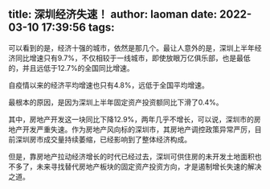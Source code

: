 title: 深圳经济失速！
author: laoman
date: 2022-03-10 17:39:56
tags:
---
可以看到的是，经济十强的城市，依然是那几个。最让人意外的是，深圳上半年经济同比增速只有9.7%，不仅相较于一线城市，即使放眼万亿俱乐部，也是最低的，并且远低于12.7%的全国同比增速。



自疫情以来的经济平均增速也只有4.8%，远低于全国平均增速。



最根本的原因，是因为深圳上半年固定资产投资额同比下滑了0.4%。







其中，房地产开发这一块同比下降12.9%，两年几乎不增长，可以说，深圳市的房地产开发严重失速。作为房地产风向标的深圳市，其房地产调控政策异常严厉，目前深圳房市成交量持续萎缩，已经影响到了整体经济构成。



但是，靠房地产拉动经济增长的时代已经过去，深圳可供住房的未开发土地面积也不多了，未来寻找替代房地产板块的固定资产投资方向，才是遏制增长失速的解决之道。